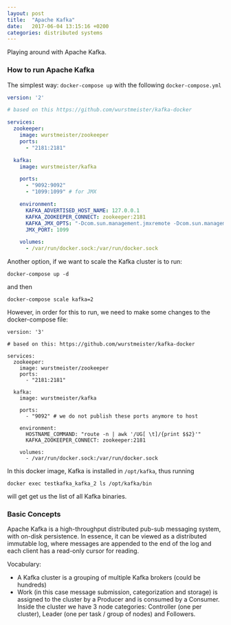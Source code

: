 ```yaml
---
layout: post
title:  "Apache Kafka"
date:   2017-06-04 13:15:16 +0200
categories: distributed systems
---
```

Playing around with Apache Kafka.

### How to run Apache Kafka

The simplest way: `docker-compose up` with the following `docker-compose.yml`

```yml
version: '2'

# based on this https://github.com/wurstmeister/kafka-docker

services:
  zookeeper:
    image: wurstmeister/zookeeper
    ports:
      - "2181:2181"

  kafka:
    image: wurstmeister/kafka

    ports:
      - "9092:9092"
      - "1099:1099" # for JMX

    environment:
      KAFKA_ADVERTISED_HOST_NAME: 127.0.0.1
      KAFKA_ZOOKEEPER_CONNECT: zookeeper:2181
      KAFKA_JMX_OPTS: "-Dcom.sun.management.jmxremote -Dcom.sun.management.jmxremote.authenticate=false -Dcom.sun.management.jmxremote.ssl=false -Djava.rmi.server.hostname=127.0.0.1 -Dcom.sun.management.jmxremote.rmi.port=1099"
      JMX_PORT: 1099

    volumes:
      - /var/run/docker.sock:/var/run/docker.sock
```

Another option, if we want to scale the Kafka cluster is to run:

```
docker-compose up -d
```

and then

```
docker-compose scale kafka=2
```

However, in order for this to run, we need to make some changes to the docker-compose file:

```
version: '3'

# based on this: https://github.com/wurstmeister/kafka-docker

services:
  zookeeper:
    image: wurstmeister/zookeeper
    ports:
      - "2181:2181"

  kafka:
    image: wurstmeister/kafka

    ports:
      - "9092" # we do not publish these ports anymore to host

    environment:
      HOSTNAME_COMMAND: "route -n | awk '/UG[ \t]/{print $$2}'"
      KAFKA_ZOOKEEPER_CONNECT: zookeeper:2181
      
    volumes:
      - /var/run/docker.sock:/var/run/docker.sock
```

In this docker image, Kafka is installed in `/opt/kafka`, thus running

```
docker exec testkafka_kafka_2 ls /opt/kafka/bin
```

will get get us the list of all Kafka binaries.

### Basic Concepts

Apache Kafka is a high-throughput distributed pub-sub messaging system, with on-disk persistence. In essence, it can be viewed as a distributed immutable log, where messages are appended to the end of the log and each client has a read-only cursor for reading.

Vocabulary: 

- A Kafka cluster is a grouping of multiple Kafka brokers (could be hundreds)
- Work (in this case message submission, categorization and storage) is assigned to the cluster by a Producer and is consumed by a Consumer. Inside the cluster we have 3 node categories: Controller (one per cluster), Leader (one per task / group of nodes) and Followers. 




